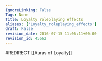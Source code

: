```yaml
---
IgnoreLinking: False
Tags: None
Title: Loyalty roleplaying effects
aliases: ['Loyalty_roleplaying_effects']
draft: False
revision_date: 2016-07-15 11:06:11+00:00
revision_id: 45662
---
```


#REDIRECT [[Auras of Loyalty]]